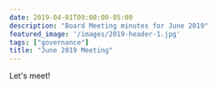 ```yaml
---
date: 2019-04-01T09:00:00-05:00
description: "Board Meeting minutes for June 2019"
featured_image: '/images/2019-header-1.jpg'
tags: ["governance"]
title: "June 2019 Meeting"
---
```


Let's meet!